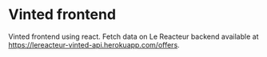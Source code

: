 # Vinted frontend

Vinted frontend using react. Fetch data on Le Reacteur backend available at
https://lereacteur-vinted-api.herokuapp.com/offers.
